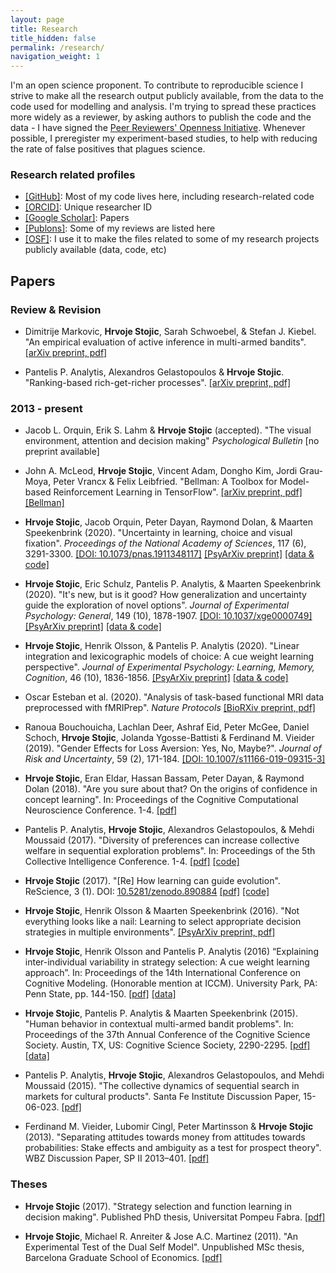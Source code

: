 ```yaml
---
layout: page
title: Research
title_hidden: false
permalink: /research/
navigation_weight: 1
---
```


<!-- 
My research focuses on learning and decision making. In particular, I've worked on integrating function learning with decision making and strategy selection problem, popularly called a "deciding how to decide" problem. On theoretical side, I often approach these topics from a reinforcement learning perspective and rely a lot on machine learning methods. On empirical side, I usually conduct computational experiments, often collecting behavioural data to test the predictions and the models, usually by leveraging online labour markets like Amazon's Mechanical Turk. Since recently, I have also started collecting eye-tracking and neuroimaging data alongside the behavioral data. I'm quite excited to be in this area of research. It's a truly interdisciplinary topic, and significant developments are happening all over the place -- from economics and psychology, over biology and neuroscience, to machine learning and artificial intelligence. -->

I'm an open science proponent. To contribute to reproducible science I strive to make all the research output publicly available, from the data to the code used for modelling and analysis. I'm trying to spread these practices more widely as a reviewer, by asking authors to publish the code and the data - I have signed the [Peer Reviewers' Openness Initiative](https://opennessinitiative.org/). Whenever possible, I preregister my experiment-based studies, to help with reducing the rate of false positives that plagues science. 


### Research related profiles 

- [[GitHub]](https://github.com/hstojic): Most of my code lives here, including research-related code
- [[ORCID]](https://orcid.org/0000-0002-9699-9052): Unique researcher ID
- [[Google Scholar]](https://scholar.google.co.uk/citations?user=wTjU3isAAAAJ&hl=en): Papers  
- [[Publons]](https://publons.com/author/1175768/hrvoje-stojic#profile): Some of my reviews are listed here
- [[OSF]](https://osf.io/utrga/): I use it to make the files related to some of my research projects publicly available (data, code, etc)   


## Papers

### Review & Revision

- Dimitrije Markovic, **Hrvoje Stojic**, Sarah Schwoebel, & Stefan J. Kiebel. "An empirical evaluation of active inference in multi-armed bandits". [[arXiv preprint, pdf]](https://arxiv.org/abs/2101.08699) 

- Pantelis P. Analytis, Alexandros Gelastopoulos & **Hrvoje Stojic**. "Ranking-based rich-get-richer processes". [[arXiv preprint, pdf]](https://arxiv.org/abs/1910.01066) 


### 2013 - present

- Jacob L. Orquin, Erik S. Lahm & **Hrvoje Stojic** (accepted). "The visual environment, attention and decision making" *Psychological Bulletin* [no preprint available]

- John A. McLeod, **Hrvoje Stojic**, Vincent Adam, Dongho Kim, Jordi Grau-Moya, Peter Vrancx & Felix Leibfried. "Bellman: A Toolbox for Model-based Reinforcement Learning in TensorFlow". [[arXiv preprint, pdf]](https://arxiv.org/abs/2103.14407) [[Bellman]](https://bellman.dev) 

- **Hrvoje Stojic**, Jacob Orquin, Peter Dayan, Raymond Dolan, & Maarten Speekenbrink (2020). "Uncertainty in learning, choice and visual fixation". *Proceedings of the National Academy of Sciences*, 117 (6), 3291-3300. [[DOI: 10.1073/pnas.1911348117]](https://doi.org/10.1073/pnas.1911348117) [[PsyArXiv preprint]](https://psyarxiv.com/zuge2) [[data & code]](https://doi.org/10.17605/osf.io/539ps)  

- **Hrvoje Stojic**, Eric Schulz, Pantelis P. Analytis, & Maarten Speekenbrink (2020). "It's new, but is it good? How generalization and uncertainty guide the exploration of novel options". *Journal of Experimental Psychology: General*, 149 (10), 1878-1907.  [[DOI: 10.1037/xge0000749]](http://dx.doi.org/10.1037/xge0000749) [[PsyArXiv preprint]](https://psyarxiv.com/p6zev)  [[data & code]](https://doi.org/10.17605/osf.io/c8u9t)  

- **Hrvoje Stojic**, Henrik Olsson, & Pantelis P. Analytis (2020). "Linear integration and lexicographic models of choice: A cue weight learning perspective". *Journal of Experimental Psychology: Learning, Memory, Cognition*, 46 (10), 1836-1856. [[PsyArXiv preprint]](https://psyarxiv.com/yj2zc) [[data & code]](https://doi.org/10.17605/osf.io/7yxrz)  

- Oscar Esteban et al. (2020). "Analysis of task-based functional MRI data preprocessed with fMRIPrep". *Nature Protocols* [[BioRXiv preprint, pdf]](https://www.biorxiv.org/content/10.1101/694364v1)    

- Ranoua Bouchouicha, Lachlan Deer, Ashraf Eid, Peter McGee, Daniel Schoch, **Hrvoje Stojic**, Jolanda Ygosse-Battisti & Ferdinand M. Vieider (2019). "Gender Effects for Loss Aversion: Yes, No, Maybe?". *Journal of Risk and Uncertainty*, 59 (2), 171-184. [[DOI: 10.1007/s11166-019-09315-3]](https://doi.org/10.1007/s11166-019-09315-3)

- **Hrvoje Stojic**, Eran Eldar, Hassan Bassam, Peter Dayan, & Raymond Dolan (2018). "Are you sure about that? On the origins of confidence in concept learning". In: Proceedings of the Cognitive Computational Neuroscience Conference. 1-4. [[pdf]](https://ccneuro.org/showDoc.php?s=W&pn=1197) 

- Pantelis P. Analytis, **Hrvoje Stojic**, Alexandros Gelastopoulos, & Mehdi Moussaid (2017). "Diversity of preferences can increase collective welfare in sequential exploration problems". In: Proceedings of the 5th Collective Intelligence Conference. 1-4. [[pdf]](https://osf.io/jt25s/) [[code]](https://osf.io/87m2d/)

- **Hrvoje Stojic** (2017). "[Re] How learning can guide evolution". ReScience, 3 (1). DOI: [10.5281/zenodo.890884](https://zenodo.org/record/890884) [[pdf]](https://github.com/ReScience-Archives/Stojic-2017/raw/master/article/Stojic-2017.pdf) [[code]](https://github.com/hstojic/HintonNowlan1987_replication)

- **Hrvoje Stojic**, Henrik Olsson & Maarten Speekenbrink (2016). "Not everything looks like a nail: Learning to select appropriate decision strategies in multiple environments". [[PsyArXiv preprint, pdf]](https://psyarxiv.com/fma3p/download)  

- **Hrvoje Stojic**, Henrik Olsson and Pantelis P. Analytis (2016) “Explaining inter-individual variability in strategy selection: A cue weight learning approach”. In: Proceedings of the 14th International Conference on Cognitive Modeling. (Honorable mention at ICCM). University Park, PA: Penn State, pp. 144-150. [[pdf]](http://acs.ist.psu.edu/iccm2016/proceedings/stojic2016iccm.pdf) [[data]](https://dx.doi.org/10.6084/m9.figshare.1609680)

- **Hrvoje Stojic**, Pantelis P. Analytis & Maarten Speekenbrink (2015). "Human behavior in contextual multi-armed bandit problems". In: Proceedings of the 37th Annual Conference of the Cognitive Science Society. Austin, TX, US: Cognitive Science Society, 2290-2295. [[pdf]](https://mindmodeling.org/cogsci2015/papers/0394/paper0394.pdf) [[data]](http://dx.doi.org/10.6084/m9.figshare.1314099)

- Pantelis P. Analytis, **Hrvoje Stojic**, Alexandros Gelastopoulos, and Mehdi Moussaid (2015). "The collective dynamics of sequential search in markets for cultural products". Santa Fe Institute Discussion Paper, 15-06-023. [[pdf]](http://www.santafe.edu/media/workingpapers/15-06-023.pdf) 

- Ferdinand M. Vieider, Lubomir Cingl, Peter Martinsson & **Hrvoje Stojic** (2013). "Separating attitudes towards money from attitudes towards probabilities: Stake effects and ambiguity as a test for prospect theory". WBZ Discussion Paper, SP II 2013–401. [[pdf]](http://hdl.handle.net/10419/83653)


### Theses  

- **Hrvoje Stojic** (2017). "Strategy selection and function learning in decision making". Published PhD thesis, Universitat Pompeu Fabra. [[pdf]](http://www.tdx.cat/bitstream/handle/10803/400136/ths.pdf?sequence=1&isAllowed=y)

- **Hrvoje Stojic**, Michael R. Anreiter & Jose A.C. Martinez (2011). "An Experimental Test of the Dual Self Model". Unpublished MSc thesis, Barcelona Graduate School of Economics. [[pdf]](https://www.researchgate.net/profile/Hrvoje_Stojic/publication/281558709_An_Experimental_Test_of_the_Dual_Self_Model/links/55edeb7408aef559dc438458/An-Experimental-Test-of-the-Dual-Self-Model.pdf)

<!-- 
### Work in progress


- **Hrvoje Stojic**, Eran Eldar, Elliott Wimmer, Hassan Bassam, Peter Dayan, & Raymond Dolan. "Are you sure about that? On the origins of confidence in concept learning". 

- **Hrvoje Stojic**, Pantelis P. Analytis, Peter Dayan & Maarten Speekenbrink. "Trials-with-fewer-errors: Feature-based learning and exploration". 

- **Hrvoje Stojic**, Elliott Wimmer, Hassan Bassam, Peter Dayan, & Raymond Dolan. "Probabilistic maps of functional knowledge in the human hippocampal-entorhinal cortex". 

- Pantelis P. Analytis, **Hrvoje Stojic**, Alexandros Gelastopoulos, and Mehdi Moussaid. "The collective dynamics of sequential search". 

- Pantelis P. Analytis, **Hrvoje Stojic**, Alexandros Gelastopoulos, and Mehdi Moussaid. "Diversity of preferences can increase collective welfare in sequential exploration problems". 

- **Hrvoje Stojic**, Henrik Olsson & Maarten Speekenbrink. "Not everything looks like a nail: Learning to select appropriate decision strategies in multiple environments". 

- **Hrvoje Stojic**, Eran Eldar, Clelia Cornet, Peter Dayan, & Raymond Dolan. "Learning reward functions: multiple strategies for tackling multidimensional environments". 

- Hassan Bassam, **Hrvoje Stojic**, Elliott Wimmer, & Raymond Dolan. "Effects of feedback delay on learning functions". 
 -->